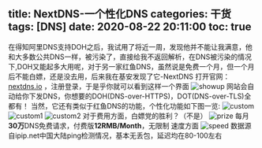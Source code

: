 title: NextDNS-一个性化DNS
categories: 干货
tags: [DNS]
date: 2020-08-22 20:11:00
toc: true
---
在得知阿里DNS支持DOH之后，我试用了将近一周，发现他并不能让我满意，他和大多数公共DNS一样，被污染了，直接给我不返回解析，在DNS被污染的情况下,DOH又能起多大用呢，对于另一家红鱼DNS，虽然说是免费一个月，但一个月后不能白嫖，还是没去用，后来我在基安发现了它-NextDNS
打开官网：[nextdns.io](nextdns.io) ，注册登录，于是乎你就可以看到这样一个界面
![showup](https://pan.johnsonran.cn/AliDrive/Blog-IMG/NextDNS/showup.png)
网站会自动给你下发DNS，你想要的DOH(DNS-over-HTTPS)，DOT(DNS-over-TLS)全都有！
当然，它还有类似于红鱼DNS的功能，个性化功能如下图一览:
![custom](https://pan.johnsonran.cn/AliDrive/Blog-IMG/NextDNS/custom.png)
![custom1](https://pan.johnsonran.cn/AliDrive/Blog-IMG/NextDNS/custom1.png)
![custom2](https://pan.johnsonran.cn/AliDrive/Blog-IMG/NextDNS/custom2.png)
对于费用方面，白嫖党的胜利？（不是）
![prize](https://pan.johnsonran.cn/AliDrive/Blog-IMG/NextDNS/prize.png)
每月**30万**DNS免费请求，付费版**12RMB/Month**，无限制
速度方面
![speed](https://pan.johnsonran.cn/AliDrive/Blog-IMG/NextDNS/speed.png)
数据源自ipip.net中国大陆ping检测情况，基本无丢包，延迟均在80-100左右